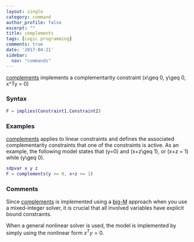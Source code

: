 ```yaml
---
layout: single
category: command
author_profile: false
excerpt: ""
title: complements
tags: [Logic programming]
comments: true
date: '2017-04-21'
sidebar:
  nav: "commands"
---
```


[complements](/command/complements) implements a complementarity constraint \(x\geq 0, y\geq 0, x^Ty = 0\)

### Syntax

````matlab
F = implies(Constraint1,Constraint2)
````

### Examples

[complements](/command/complements) applies to linear constraints and defines the associated complementarity constraints that one of the constraints is active. As an example, the following model states that \(y=0\) and \(x+z\geq 1\), or \(x+z = 1\) while \(y\geq 0\).
````matlab
sdpvar x y z
F = complements(y >= 0, x+z >= 1)
````


### Comments
Since [complements](/command/complements) is implemented using a [big-M](/tutorial/bigmandconvexhulls) approach when you use a mixed-integer solver, it is crucial that all involved variables have explicit bound constraints.

When a general nonlinear solver is used, the model is implemented by simply using the nonlinear form $x^Ty=0$.
